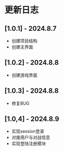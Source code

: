 # 更新日志
## [1.0.1] - 2024.8.7
- 创建项目结构
- 创建主界面
## [1.0.2] - 2024.8.8
- 创建游戏界面
## [1.0.3] - 2024.8.8
- 修复BUG
## [1.0,4] - 2024.8.9
- 实现session登录
- 对接用户与对战信息
- 实现登陆注册模块